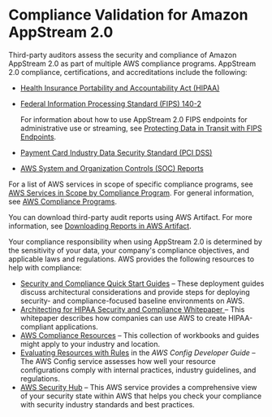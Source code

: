 # Compliance Validation for Amazon AppStream 2\.0<a name="compliance-validation"></a>

Third\-party auditors assess the security and compliance of Amazon AppStream 2\.0 as part of multiple AWS compliance programs\. AppStream 2\.0 compliance, certifications, and accreditations include the following:
+ [Health Insurance Portability and Accountability Act \(HIPAA\)](https://aws.amazon.com/compliance/hipaa-compliance/)
+ [ Federal Information Processing Standard \(FIPS\) 140\-2 ](https://aws.amazon.com/compliance/fips/)

  For information about how to use AppStream 2\.0 FIPS endpoints for administrative use or streaming, see [Protecting Data in Transit with FIPS Endpoints](protecting-data-in-transit-FIPS-endpoints.md)\.
+ [Payment Card Industry Data Security Standard \(PCI DSS\)](https://aws.amazon.com/compliance/pci-dss-level-1-faqs)
+ [AWS System and Organization Controls \(SOC\) Reports](https://aws.amazon.com/compliance/soc-faqs/)

For a list of AWS services in scope of specific compliance programs, see [AWS Services in Scope by Compliance Program](http://aws.amazon.com/compliance/services-in-scope/)\. For general information, see [AWS Compliance Programs](http://aws.amazon.com/compliance/programs/)\.

You can download third\-party audit reports using AWS Artifact\. For more information, see [Downloading Reports in AWS Artifact](https://docs.aws.amazon.com/artifact/latest/ug/downloading-documents.html)\.

Your compliance responsibility when using AppStream 2\.0 is determined by the sensitivity of your data, your company's compliance objectives, and applicable laws and regulations\. AWS provides the following resources to help with compliance:
+ [Security and Compliance Quick Start Guides](http://aws.amazon.com/quickstart/?awsf.quickstart-homepage-filter=categories%23security-identity-compliance) – These deployment guides discuss architectural considerations and provide steps for deploying security\- and compliance\-focused baseline environments on AWS\.
+ [Architecting for HIPAA Security and Compliance Whitepaper ](https://d0.awsstatic.com/whitepapers/compliance/AWS_HIPAA_Compliance_Whitepaper.pdf) – This whitepaper describes how companies can use AWS to create HIPAA\-compliant applications\.
+ [AWS Compliance Resources](http://aws.amazon.com/compliance/resources/) – This collection of workbooks and guides might apply to your industry and location\.
+ [Evaluating Resources with Rules](https://docs.aws.amazon.com/config/latest/developerguide/evaluate-config.html) in the *AWS Config Developer Guide* – The AWS Config service assesses how well your resource configurations comply with internal practices, industry guidelines, and regulations\.
+ [AWS Security Hub](https://docs.aws.amazon.com/securityhub/latest/userguide/what-is-securityhub.html) – This AWS service provides a comprehensive view of your security state within AWS that helps you check your compliance with security industry standards and best practices\.